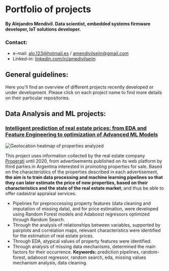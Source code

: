 # Portfolio of projects 
#### By Alejandro Mendivil. Data scientist, embedded systems firmware developer, IoT solutions developer.

### Contact:
* e-mail: alo.123@hotmail.es / amendivilsejin@gmail.com
* Linked-in: [linkedin.com/in/amedivilsejin](linkedin.com/in/amedivilsejin)

## General guidelines:
Here you'll find an overview of different projects recently developed or under development. Please click on each project name to find more details on their particular repositories.

## Data Analysis and ML projects:
### [Intelligent prediction of real estate prices: from EDA and Feature Engineering to optimization of Advanced ML Models](https://github.com/amendivilsejin/ds-realstate-price-predict)

![Geolocation heatmap of properties analyzed](https://github.com/amendivilsejin/ds-realstate-price-predict/blob/main/resources/img/poperties_preview_heatmap.png)

   This project uses information collected by the real estate company [Properati](properati.com.ar/data/) until 2020, from advertisements published on its web platform by third parties in Argentina interested in promoting properties for sale. Based on the characteristics of the properties described in each advertisement, **the aim is to train data processing and machine learning pipelines so that they can later estimate the price of new properties, based on their characteristics and the state of the real estate market**; and thus be able to offer cadastral appraisal services.
   
   * Pipelines for preproccessing property features (data cleaning and imputation of missing data), and for price estimation, were developed using Random Forest models and Adaboost regressors optimized through Random Search.
   * Through the analysis of relationships between variables, supported by pairplots and correlation maps, relevant characteristics were identified for the estimation of real estate prices.
   * Through EDA, atypical values of property features were identified.
   * Through analysis of missing data mechanisms, determined the main factors for their occurrence.
   **Keywords:** prediction pipelines, random-forest, adaboost regressor, random search, eda, missing values mechanism analysis, data cleaning.
